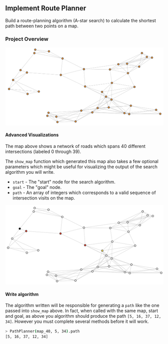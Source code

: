 ## Implement Route Planner
Build a route-planning algorithm (A-star search) to calculate the shortest path between two points on a map.

### Project Overview

![](images/map40.png)

#### Advanced Visualizations

The map above shows a network of roads which spans 40 different intersections (labeled 0 through 39). 

The `show_map` function which generated this map also takes a few optional parameters which might be useful for visualizing the output of the search algorithm you will write.

* `start` - The "start" node for the search algorithm.
* `goal`  - The "goal" node.
* `path`  - An array of integers which corresponds to a valid sequence of intersection visits on the map.

![](images/map40_path.png)

#### Write algorithm
The algorithm written will be responsible for generating a `path` like the one passed into `show_map` above. In fact, when called with the same map, start and goal, as above you algorithm should produce the path `[5, 16, 37, 12, 34]`. However you must complete several methods before it will work.

```bash
> PathPlanner(map_40, 5, 34).path
[5, 16, 37, 12, 34]
```
